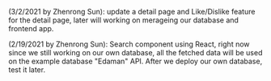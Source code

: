 (3/2/2021 by Zhenrong Sun): update a detail page and Like/Dislike feature for the detail page, later will working on merageing our database and frontend app.

(2/19/2021 by Zhenrong Sun): Search component using React, right now since we still working on our own database, all the fetched data will be used on the example database "Edaman" API. After we deploy our own database, test it later. 
